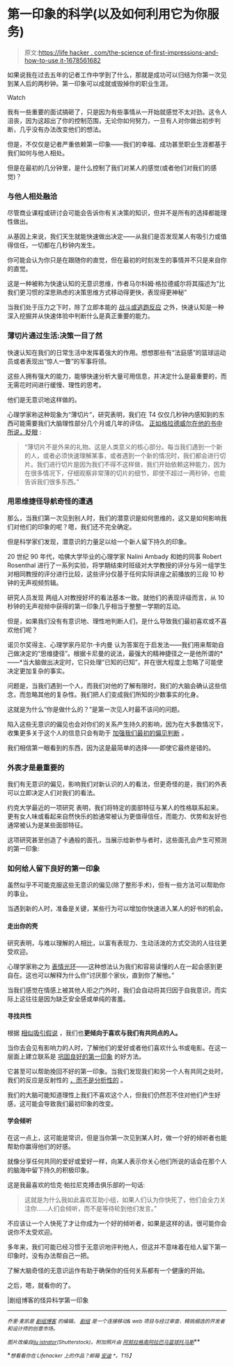 # 第一印象的科学(以及如何利用它为你服务)

> 原文:[https://life hacker . com/the-science of-first-impressions-and-how-to-use it-1678561682](https://lifehacker.com/the-science-of-first-impressions-and-how-to-use-it-to-1678561682)

如果说我在过去五年的记者工作中学到了什么，那就是成功可以归结为你第一次见到某人后的两秒钟。第一印象可以成就或毁掉你的职业生涯。

Watch

我有一些重要的面试搞砸了，只是因为有些事情从一开始就感觉不太对劲。这令人沮丧，因为这超出了你的控制范围，无论你如何努力，一旦有人对你做出初步判断，几乎没有办法改变他们的想法。

但是，不仅仅是记者严重依赖第一印象——我们的幸福、成功甚至职业生涯都基于我们如何与他人相处。

但是在最初的几分钟里，是什么控制了我们对某人的感觉(或者他们对我们的感觉)？

### 与他人相处融洽

尽管商业课程或研讨会可能会告诉你有关决策的知识，但并不是所有的选择都能理性做出。

从基因上来说，我们天生就能快速做出决定——从我们是否发现某人有吸引力或值得信任，一切都在几秒钟内发生。

你可能会认为你只是在跟随你的直觉，但在最初的时刻发生的事情并不只是来自你的直觉。

这是一种被称为快速认知的无意识思维，作者马尔科姆·格拉德威尔将其描述为“比我们更习惯的深思熟虑的决策思维方式移动得更快，表现得更神秘”

当我们处于压力之下时，除了立即本能的 [战斗或逃跑反应](http://psychcentral.com/blog/archives/2012/12/04/whats-the-purpose-of-the-fight-or-flight-response/) 之外，快速认知是一种深入挖掘并从快速体验中判断什么是真正重要的能力。

### 薄切片通过生活:决策一目了然

快速认知在我们的日常生活中发挥着强大的作用。想想那些有“法庭感”的篮球运动员或者表现出“惊人一瞥”的军事将领。

这些人拥有强大的能力，能够快速分析大量可用信息，并决定什么是最重要的，而无需花时间进行缓慢、理性的思考。

他们是无意识地这样做的。

心理学家称这种现象为“薄切片”，研究表明，我们在 T4 仅仅几秒钟内感知到的东西可能需要我们大脑理性部分几个月或几年的评估。 [正如格拉德威尔在他的书中所说，眨眼](http://gladwell.com/blink/) :

> “薄切片不是外来的礼物。这是人类意义的核心部分。每当我们遇到一个新的人，或者必须快速理解某事，或者遇到一个新的情况时，我们都会进行切片。我们进行切片是因为我们不得不这样做，我们开始依赖这种能力，因为在很多情况下，仔细观察非常薄的切片的细节，即使不超过一两秒钟，也能告诉我们很多东西。”

### 用思维捷径导航奇怪的遭遇

那么，当我们第一次见到别人时，我们的潜意识是如何思维的，这又是如何影响我们对他们的印象的呢？嗯，我们还不完全确定。

但是科学家们发现，潜意识的力量足以给一个新人留下持久的印象。

20 世纪 90 年代，哈佛大学毕业的心理学家 Nalini Ambady 和她的同事 Robert Rosenthal 进行了一系列实验，将学期结束时班级对大学教授的评分与另一组学生对相同教授的评分进行比较，这些评分仅基于任何实际讲座之前播放的三段 10 秒钟的无声视频剪辑。

研究人员发现 两组人对教授好坏的看法基本一致。就他们的表现评级而言，从 10 秒钟的无声视频中获得的第一印象几乎相当于整整一学期的互动。

但是，如果我们没有有意识地、理性地判断人们，是什么导致我们最初喜欢或不喜欢他们呢？

诺贝尔奖得主、心理学家丹尼尔·卡内曼 认为答案在于启发法——我们用来帮助自己做决定的“思维捷径”。根据卡尼曼的说法，最强大的精神捷径之一是他所谓的*——*当大脑做出决定时，它只处理“已知的已知”，并在很大程度上忽略了可能使决定更加复杂的事实。

问题是，当我们遇到一个人，而我们对他的了解有限时，我们的大脑会确认这些信念，而忽略其他的复杂性。我们把人们变成我们所知的少数事实的化身。

这就是为什么“你是做什么的？”是第一次见人时最不该问的问题。

陷入这些无意识的偏见也会对你们的关系产生持久的影响，因为在大多数情况下，收集更多关于这个人的信息只会有助于 [加强我们最初的偏见判断](http://www.sciencedaily.com/articles/c/confirmation_bias.htm) 。

我们相信第一眼看到的东西，因为这是最简单的选择——即使它最终是错的。

### 外表才是最重要的

我们有无意识的偏见，影响我们对新认识的人的看法，但更奇怪的是，我们的外表可以立即决定人们对我们的看法。

约克大学最近的一项研究 表明，我们将特定的面部特征与某人的性格联系起来。更有女人味或看起来自然快乐的脸通常被认为更值得信任，而能力、优势和友好也通常被认为是某些面部特征。

这项研究甚至创造了卡通般的面孔，当展示给新参与者时，这些面孔会产生可预测的第一印象:

### 如何给人留下良好的第一印象

虽然似乎不可能克服这些无意识的偏见(除了整形手术)，但有一些方法可以帮助你的事业。

当遇到新的人时，准备是关键，某些行为可以增加你快速进入某人的好书的机会。

#### 走出你的壳

研究表明，与难以理解的人相比，以富有表现力、生动活泼的方式交流的人往往更受欢迎。

心理学家称之为 [表情光环](http://www.theguardian.com/lifeandstyle/2009/mar/07/first-impressions-snap-decisions-impulse)——这种想法认为我们和容易读懂的人在一起会感到更自在。这也可以解释为什么你“讨厌那个家伙，直到你了解他。”

当我们感觉在情感上被其他人拒之门外时，我们会自动将其归因于自我意识，而实际上这往往是因为缺乏安全感或单纯的害羞。

#### **寻找共性**

根据 [相似吸引假说](http://www.theguardian.com/lifeandstyle/2009/mar/07/first-impressions-snap-decisions-impulse) ，我们也**更倾向于喜欢与我们有共同点的人。**

当你去会见有影响力的人时，了解他们的爱好或者他们喜欢什么书或电影。在这一层面上建立联系是 [巩固良好的第一印象](https://lifehacker.com/make-a-good-first-impression-by-saying-who-you-help-no-1671962228) 的好方法。

它甚至可以帮助挽回不好的第一印象。当我们发现我们和另一个人有共同之处时，我们的反应是反射性的 [，而不是分析性的](http://www.theguardian.com/lifeandstyle/2009/mar/07/first-impressions-snap-decisions-impulse) 。

我们的大脑可能知道理性上我们不喜欢这个人，但我们仍然忍不住对他们产生好感，这可能会导致我们最初印象的改变。

#### **学会倾听**

在这一点上，这可能是常识，但是当你第一次见到某人时，做一个好的倾听者也能帮助你赢得他们的好感。

就像分享任何共同的爱好或爱好一样，向某人表示你关心他们所说的话会在那个人的脑海中留下持久的积极印象。

这是我最喜欢的恰克·帕拉尼克搏击俱乐部的一句话:

> 这就是为什么我如此喜欢互助小组，如果人们认为你快死了，他们会全力关注你……人们会倾听，而不是等待轮到他们发言。”

不应该让一个人快死了才让你成为一个好的倾听者，如果是这样的话，很可能你会说你不太受欢迎。

多年来，我们可能已经习惯于无意识地评判他人，但这并不意味着在给人留下第一印象时，没有办法帮自己一把。

了解大脑奇怪的无意识运作有助于确保你的任何关系都有一个健康的开始。

之后，嗯，就看你的了。

|剧组博客的怪异科学第一印象

* * *

<small>*乔里·麦凯是*</small> [<small>*剧组博客*</small>](http://blog.pickcrew.com/) <small>*的编辑。*</small> [<small>*剧组*</small>](http://pickcrew.com/) <small>*是一个连接移动& web 项目与经过审查、精挑细选的开发者和设计师的创意市场。*</small>

<small>*图片改编自*</small>[<small>*ilu istrator*</small>](http://www.shutterstock.com/pic-125458976/stock-vector-business-handshake.html)<small>*(Shutterstock)。附加照片由*</small> [<small>*阿努拉格*</small>](https://www.flickr.com/photos/agnihot/4937763060/)<small></small>*[<small>*南阿拉巴马篮球*</small>](https://www.flickr.com/photos/au_tiger01/4336141652)<small></small>*[<small>*托马斯*</small>](https://www.flickr.com/photos/thomasthorstensson/15650252259/)<small></small>**

**<small>*想看看你在 Lifehacker 上的作品？邮箱*</small> [<small>*安迪*</small>](mailto:andy@lifehacker.com) <small>*。*T15】</small>**